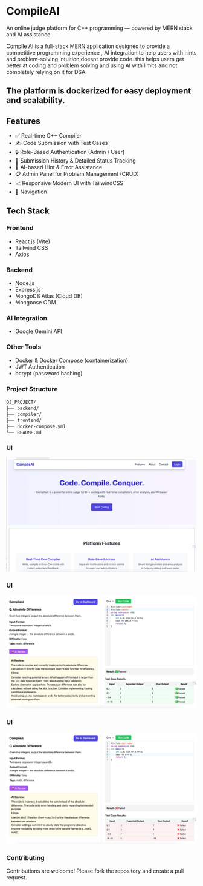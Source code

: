 # CompileAI
An online judge platform for C++ programming — powered by MERN stack and AI assistance.

Compile AI is a full-stack MERN application designed to provide a competitive programming experience , AI integration to help users with hints and problem-solving intuition,doesnt provide code. this helps users get better at coding and problem solving and using AI with limits and not completely relying on it for DSA.

The platform is dockerized for easy deployment and scalability.
---

## Features

- ✅ Real-time C++ Compiler
- ✍️ Code Submission with Test Cases
- 🔒 Role-Based Authentication (Admin / User)
- 📜 Submission History & Detailed Status Tracking
- 🧠 AI-based Hint & Error Assistance 
- 📋 Admin Panel for Problem Management (CRUD)
- 📈 Responsive Modern UI with TailwindCSS
- 🔗 Navigation 

## Tech Stack
### Frontend
- React.js (Vite)
- Tailwind CSS
- Axios

### Backend
- Node.js
- Express.js
- MongoDB Atlas (Cloud DB)
- Mongoose ODM

### AI Integration
- Google Gemini API

### Other Tools
- Docker & Docker Compose (containerization)
- JWT Authentication
- bcrypt (password hashing)

### Project Structure
```
OJ_PROJECT/
├── backend/        
├── compiler/               
├── frontend/     
├── docker-compose.yml           
└── README.md   
```


### UI
![Home Page](./assets/CompileAI2.png)

### UI
![Compiler Page](./assets/CompilerUI1.jpeg)

### UI
![Compiler Fail](./assets/CompilerUI2.jpeg)

### Contributing
Contributions are welcome! Please fork the repository and create a pull request.
